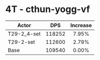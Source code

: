 # 4T - cthun-yogg-vf
| Actor | DPS | Increase |
|---|:---:|:---:|
|T29-2_4-set|118252|7.95%|
|T29-2-set|112600|2.79%|
|Base|109540|0.00%|
